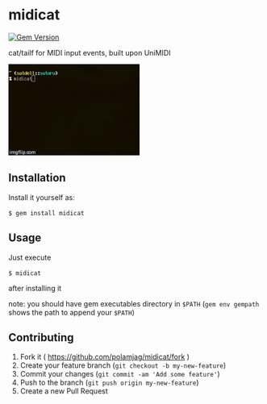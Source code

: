 # midicat

[![Gem Version](https://badge.fury.io/rb/midicat.svg)](http://badge.fury.io/rb/midicat)

cat/tailf for MIDI input events, built upon UniMIDI

![demo screen](./demo.gif)

## Installation

Install it yourself as:

    $ gem install midicat

## Usage

Just execute

```
$ midicat
```

after installing it

note: you should have gem executables directory in `$PATH` (`gem env gempath` shows the path to append your `$PATH`)

## Contributing

1. Fork it ( https://github.com/polamjag/midicat/fork )
2. Create your feature branch (`git checkout -b my-new-feature`)
3. Commit your changes (`git commit -am 'Add some feature'`)
4. Push to the branch (`git push origin my-new-feature`)
5. Create a new Pull Request
